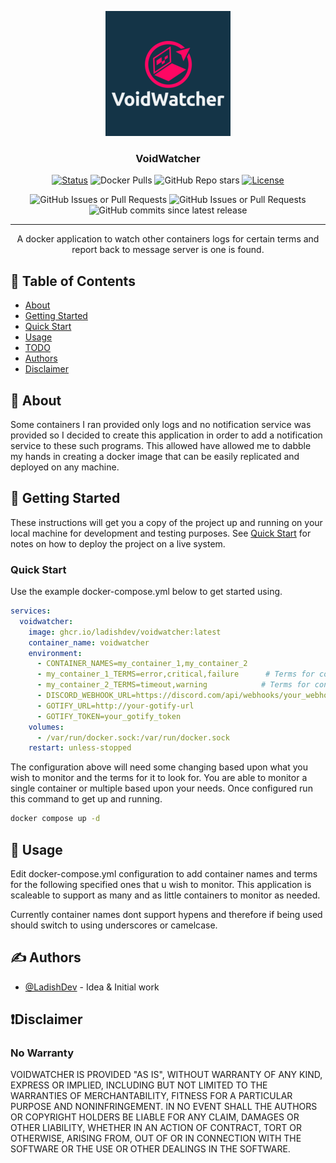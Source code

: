 <p align="center">
  <a href="" rel="noopener">
 <img width=200px height=200px src=".github/images/logo.png" alt="Project logo"></a>
</p>

<h3 align="center">VoidWatcher</h3>

<div align="center">

[![Status](https://img.shields.io/badge/status-active-success.svg)]()
![Docker Pulls](https://img.shields.io/docker/pulls/ladishdev/voidwatcher) 
![GitHub Repo stars](https://img.shields.io/github/stars/ladishdev/voidwatcher) 
[![License](https://img.shields.io/badge/license-MIT-blue.svg)](/LICENSE)

![GitHub Issues or Pull Requests](https://img.shields.io/github/issues/ladishdev/voidwatcher) 
![GitHub Issues or Pull Requests](https://img.shields.io/github/issues-closed/ladishdev/voidwatcher) 
![GitHub commits since latest release](https://img.shields.io/github/commits-since/ladishdev/voidwatcher/latest)

</div>

---

<p align="center"> 
    A docker application to watch other containers logs for certain terms and report back to message server is one is found.
    <br> 
</p>

## 📝 Table of Contents

- [About](#about)
- [Getting Started](#getting_started)
- [Quick Start](#quick_start)
- [Usage](#usage)
- [TODO](/TODO.md#todo)
- [Authors](#authors)
- [Disclaimer](#disclaimer)

## 🧐 About <a name = "about"></a>

Some containers I ran provided only logs and no notification service was provided so I decided to create this application in order to add a notification service to these such programs. This allowed have allowed me to dabble my hands in creating a docker image that can be easily replicated and deployed on any machine.

## 🏁 Getting Started <a name = "getting_started"></a>

These instructions will get you a copy of the project up and running on your local machine for development and testing purposes. See [Quick Start](#quick_start) for notes on how to deploy the project on a live system.

### Quick Start

Use the example docker-compose.yml below to get started using.

```yml
services:
  voidwatcher:
    image: ghcr.io/ladishdev/voidwatcher:latest
    container_name: voidwatcher
    environment:
      - CONTAINER_NAMES=my_container_1,my_container_2
      - my_container_1_TERMS=error,critical,failure      # Terms for container 1
      - my_container_2_TERMS=timeout,warning            # Terms for container 2
      - DISCORD_WEBHOOK_URL=https://discord.com/api/webhooks/your_webhook_url
      - GOTIFY_URL=http://your-gotify-url
      - GOTIFY_TOKEN=your_gotify_token
    volumes:
      - /var/run/docker.sock:/var/run/docker.sock
    restart: unless-stopped
```

The configuration above will need some changing based upon what you wish to monitor and the terms for it to look for. You are able to monitor a single container or multiple based upon your needs. Once configured run this command to get up and running.

```bash
docker compose up -d
```

## 🎈 Usage <a name="usage"></a>

Edit docker-compose.yml configuration to add container names and terms for the following specified ones that u wish to monitor. This application is scaleable to support as many and as little containers to monitor as needed.

Currently container names dont support hypens and therefore if being used should switch to using underscores or camelcase.

## ✍️ Authors <a name = "authors"></a>

- [@LadishDev](https://github.com/ladishdev) - Idea & Initial work

## ❗Disclaimer <a name = "disclaimer"></a>
### No Warranty

VOIDWATCHER IS PROVIDED "AS IS", WITHOUT WARRANTY OF ANY KIND, EXPRESS OR IMPLIED, INCLUDING BUT NOT LIMITED TO THE WARRANTIES OF MERCHANTABILITY, FITNESS FOR A PARTICULAR PURPOSE AND NONINFRINGEMENT. IN NO EVENT SHALL THE AUTHORS OR COPYRIGHT HOLDERS BE LIABLE FOR ANY CLAIM, DAMAGES OR OTHER LIABILITY, WHETHER IN AN ACTION OF CONTRACT, TORT OR OTHERWISE, ARISING FROM, OUT OF OR IN CONNECTION WITH THE SOFTWARE OR THE USE OR OTHER DEALINGS IN THE SOFTWARE.
